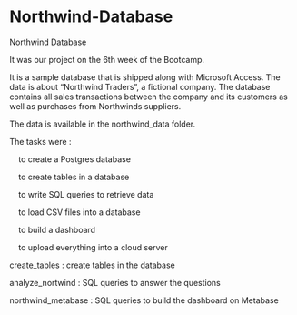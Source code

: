 # Northwind-Database

Northwind Database

It was our project on the 6th week of the Bootcamp.

It is a sample database that is shipped along with Microsoft Access. The data is about “Northwind Traders”, a fictional company. The database contains all sales transactions between the company and its customers as well as purchases from Northwinds suppliers.

The data is available in the northwind_data folder.

The tasks were :

    to create a Postgres database
    
    to create tables in a database
    
    to write SQL queries to retrieve data
    
    to load CSV files into a database
    
    to build a dashboard
    
    to upload everything into a cloud server

create_tables : create tables in the database

analyze_nortwind : SQL queries to answer the questions

northwind_metabase : SQL queries to build the dashboard on Metabase
